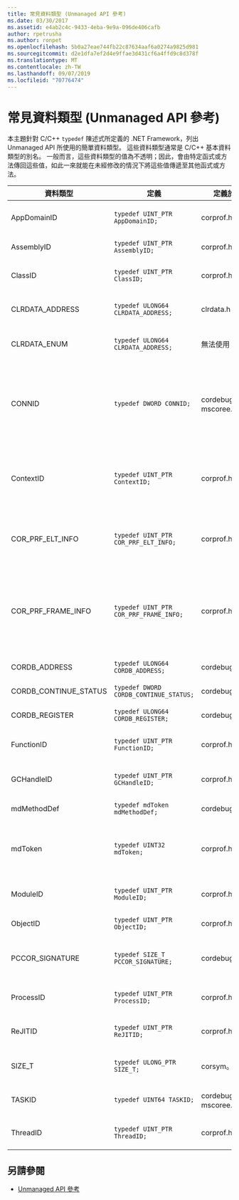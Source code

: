 ```yaml
---
title: 常見資料類型 (Unmanaged API 參考)
ms.date: 03/30/2017
ms.assetid: e4ab2c4c-9433-4eba-9e9a-096de406cafb
author: rpetrusha
ms.author: ronpet
ms.openlocfilehash: 5b0a27eae744fb22c87634aaf6a0274a9825d981
ms.sourcegitcommit: d2e1dfa7ef2d4e9ffae3d431cf6a4ffd9c8d378f
ms.translationtype: MT
ms.contentlocale: zh-TW
ms.lasthandoff: 09/07/2019
ms.locfileid: "70776474"
---
```

# <a name="common-data-types-unmanaged-api-reference"></a>常見資料類型 (Unmanaged API 參考)
本主題針對 C/C++ `typedef` 陳述式所定義的 .NET Framework，列出 Unmanaged API 所使用的簡單資料類型。 這些資料類型通常是 C/C++ 基本資料類型的別名。 一般而言，這些資料類型的值為不透明；因此，會由特定函式或方法傳回這些值，如此一來就能在未經修改的情況下將這些值傳遞至其他函式或方法。  
  
|資料類型|定義|定義於|描述|  
|---------------|----------------|----------------|-----------------|  
|AppDomainID|`typedef UINT_PTR AppDomainID;`|corprof.h|應用程式網域的識別項。|  
|AssemblyID|`typedef UINT_PTR AssemblyID;`|corprof.h|組件的識別項。|  
|ClassID|`typedef UINT_PTR ClassID;`|corprof.h|Managed 類別的識別項。|  
|CLRDATA_ADDRESS|`typedef ULONG64 CLRDATA_ADDRESS;`|clrdata.h|64位的記憶體位址。|
|CLRDATA_ENUM|`typedef ULONG64 CLRDATA_ADDRESS;`|無法使用|64位的記憶體位址。|
|CONNID|`typedef DWORD CONNID;`|cordebug.h、mscoree.h|連接至 Microsoft SQL Server 執行個體的執行緒的連接識別項。|  
|ContextID|`typedef UINT_PTR ContextID;`|corprof.h|與特定 Managed 執行緒相關之內容的識別項。|  
|COR_PRF_ELT_INFO|`typedef UINT_PTR COR_PRF_ELT_INFO;`|corprof.h|代表特定堆疊框架之資訊的不透明處理常式。|  
|COR_PRF_FRAME_INFO|`typedef UINT_PTR COR_PRF_FRAME_INFO;`|corprof.h|指向堆疊框架的不透明處理常式。 其只在被傳遞時的回呼期間有效。|  
|CORDB_ADDRESS|`typedef ULONG64 CORDB_ADDRESS;`|cordebug.h|記憶體中的位址。|  
|CORDB_CONTINUE_STATUS|`typedef DWORD CORDB_CONTINUE_STATUS;`|cordebug.h|接續的狀態。|  
|CORDB_REGISTER|`typedef ULONG64 CORDB_REGISTER;`|cordebug.h|CPU 註冊的值。|
|FunctionID|`typedef UINT_PTR FunctionID;`|corprof.h|函式或方法的識別項。|  
|GCHandleID|`typedef UINT_PTR GCHandleID;`|corprof.h|記憶體回收處理常式。|  
|mdMethodDef|`typedef mdToken mdMethodDef;`|cordebug.h|方法定義 token。|
|mdToken|`typedef UINT32 mdToken;`|corprof.h|元資料標記（中繼資料資料表中的一列）。|  
|ModuleID|`typedef UINT_PTR ModuleID;`|corprof.h|組件模組的識別項。|  
|ObjectID|`typedef UINT_PTR ObjectID;`|corprof.h|物件的識別項。|  
|PCCOR_SIGNATURE|`typedef SIZE_T PCCOR_SIGNATURE;`|cordebug.h|成員或中繼資料簽章的指標。|
|ProcessID|`typedef UINT_PTR ProcessID;`|corprof.h|Managed 處理序的識別項。|  
|ReJITID|`typedef UINT_PTR ReJITID;`|corprof.h|JIT 編譯的函式識別項。|  
|SIZE_T|`typedef ULONG_PTR SIZE_T;`|corsym。h|64位記憶體位址的指標。|
|TASKID|`typedef UINT64 TASKID;`|cordebug.h、mscoree.h|[ICLRTask](./hosting/iclrtask-interface.md)實例的識別碼。|  
|ThreadID|`typedef UINT_PTR ThreadID;`|corprof.h|Managed 執行緒的識別項。|  
  
## <a name="see-also"></a>另請參閱

- [Unmanaged API 參考](index.md)
